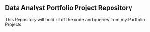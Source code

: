 Data Analyst Portfolio Project Repository
------------------------------------------
This Repository will hold all of the code and queries from my Portfolio Projects 
